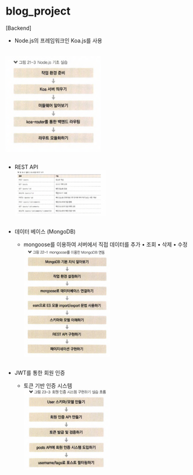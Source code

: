 # blog_project

[Backend]

- Node.js의 프레임워크인 Koa.js를 사용

 <br>
    <img src="./public/koa.png" width="50%" align="center" >
    <br><br>

- REST API
  <br>
  <img src="./public/rest.png" width="50%" align="center" >
  <br><br>

- 데이터 베이스 (MongoDB)

  - mongoose를 이용하여 서버에서 직접 데이터를 추가 • 조회 • 삭제 • 수정
    <br>
    <img src="./public/db.png" width="50%" align="center" >
    <br><br>

- JWT를 통한 회원 인증
  - 토큰 기반 인증 시스템
    <br>
    <img src="./public/token.png" width="50%" align="center" >
    <br><br>
